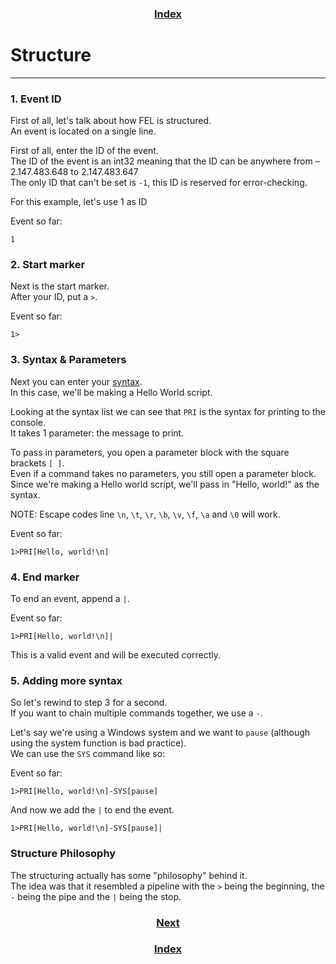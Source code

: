 <h3 align="center"><a href="index.html">Index</a></h3>

# Structure
-----

### 1. Event ID

First of all, let's talk about how FEL is structured.  
An event is located on a single line.  

First of all, enter the ID of the event.  
The ID of the event is an int32 meaning that the ID can be anywhere from –2.147.483.648 to 2.147.483.647  
The only ID that can't be set is `-1`, this ID is reserved for error-checking.

For this example, let's use 1 as ID

Event so far:
```
1
```

### 2. Start marker

Next is the start marker.  
After your ID, put a `>`.  

Event so far:
```
1>
```

### 3. Syntax & Parameters

Next you can enter your [syntax](syntax.html).  
In this case, we'll be making a Hello World script.  

Looking at the syntax list we can see that `PRI` is the syntax for printing to the console.  
It takes 1 parameter: the message to print.  

To pass in parameters, you open a parameter block with the square brackets `[ ]`.  
Even if a command takes no parameters, you still open a parameter block.  
Since we're making a Hello world script, we'll pass in "Hello, world!" as the syntax.

  NOTE: Escape codes line `\n`, `\t`, `\r`, `\b`, `\v`, `\f`, `\a` and `\0` will work.

Event so far:
```
1>PRI[Hello, world!\n]
```

### 4. End marker

To end an event, append a `|`.

Event so far:
```
1>PRI[Hello, world!\n]|
```
This is a valid event and will be executed correctly.

### 5. Adding more syntax

So let's rewind to step 3 for a second.  
If you want to chain multiple commands together, we use a `-`.  

Let's say we're using a Windows system and we want to `pause` (although using the system function is bad practice).  
We can use the `SYS` command like so:

Event so far:
```
1>PRI[Hello, world!\n]-SYS[pause]
```

And now we add the `|` to end the event.  
```
1>PRI[Hello, world!\n]-SYS[pause]|
```

### Structure Philosophy

The structuring actually has some "philosophy" behind it.  
The idea was that it resembled a pipeline with the `>` being the beginning, the `-` being the pipe and the `|` being the stop.  

<h3 align="center"><a href="getting-started-cpp.html">Next</a></h3>
<h3 align="center"><a href="index.html">Index</a></h3>
